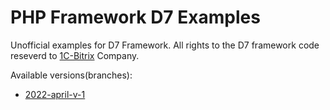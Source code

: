 # PHP Framework D7 Examples

Unofficial examples for D7 Framework. All rights to the D7 framework code reseverd to [1C-Bitrix](https://www.1c-bitrix.ru/) Company.

Available versions(branches):

* [2022-april-v-1](tree/2022-april-v-1)